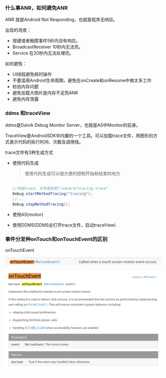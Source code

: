 ### 什么事ANR，如何避免ANR

ANR 就是Android Not Responding，也就是程序无响应。

出现的场景：

- 按键或者触摸事件5秒内没有响应。
- BroadcastReceiver 10秒内无法完。
- Service 在20秒内无法处理完。

如何避免：

- UI线程避免耗时操作
- 不要滥用Android生命周期，避免在onCreate和onResume中做太多工作
- 检验内存问题
- 避免加载大图片是内存不足而ANR
- 避免内存泄露


### ddms 和traceView

ddms是Dalvik Debug Monitor Server，也就是AS中Monitor的前身。

TraceView是AndroidSDK中内置的一个工具。可以加载trace文件，用图形的方式表示代码的执行时间、次数及调用栈。

trace文件有3种生成方式

- 使用代码生成
  > 使用代码生成可以很方便的控制开始和结束的地方

    ```java

	//开始trace，文件保存到“/sdcard/tracing.trace"
	Debug.startMethodTracing("tracing");
	//...
	Debug.stopMethodTracing();

    ```

- 使用AS(moitor)
- 使用DDMS(DDMS会打开trace文件，启动traceView)

### 事件分发种onTouch和onTouchEvent的区别

onTouchEvent

![onTouchEvent1](https://raw.githubusercontent.com/HenryHaoson/interView/master/images/interview1/onTouchEvent1.png)

![onTouchEvent2](https://raw.githubusercontent.com/HenryHaoson/interView/master/images/interview1/onTouchEvent2.png)



